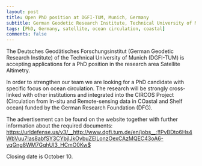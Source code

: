 ```yaml
---
layout: post
title: Open PhD position at DGFI-TUM, Munich, Germany
subtitle: German Geodetic Research Institute, Technical University of Munich
tags: [PhD, Germany, satellite, ocean circulation, coastal]
comments: false
---
```



The Deutsches Geodätisches Forschungsinstitut (German Geodetic Research Institute) of the Technical University of Munich (DGFI-TUM) is accepting applications for a PhD position in the research area Satellite Altimetry.


In  order  to  strengthen  our  team  we  are  looking  for  a PhD  candidate  with  specific  focus  on  ocean  circulation. The research will be strongly cross-linked with other institutions and integrated into the CIRCOS Project (Circulation from In-situ and Remote-sensing data in COastal and Shelf ocean) funded by the German Research Foundation (DFG).


The advertisement can be found on the website together with further information about the required documents:
<https://urldefense.us/v3/__http://www.dgfi.tum.de/en/jobs__;!!PvBDto6Hs4WbVuu7!as8abfSY3CYbjIJkOvbuZElLonzOexCAzMQEC43oA6-yqGng8WM7GqhUI3_HCmO0Kw$>


Closing date is October 10.